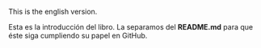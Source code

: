 This is the english version.

Esta es la introducción del libro. La separamos del __README.md__ para que éste
siga cumpliendo su papel en GitHub.
